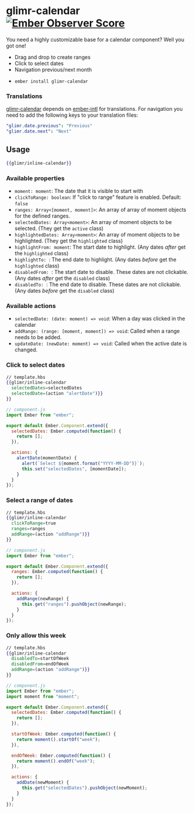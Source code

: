 # glimr-calendar  [![Ember Observer Score](https://emberobserver.com/badges/glimr-calendar.svg)](https://emberobserver.com/addons/glimr-calendar)

You need a highly customizable base for a calendar component? Well you got one!

- Drag and drop to create ranges
- Click to select dates
- Navigation previous/next month


* `ember install glimr-calendar`

### Translations

[glimr-calendar](https://glimr.com/KatalysatorAB/glimr-calendar) depends on [ember-intl](https://github.com/jasonmit/ember-intl) for translations. For navigation you need to add the following keys to your translation files:

```yaml
"glimr.date.previous": "Previous"
"glimr.date.next": "Next"
```

## Usage

```hbs
{{glimr/inline-calendar}}  
```

### Available properties

- `moment: moment`: The date that it is visible to start with
- `clickToRange: boolean`: If "click to range" feature is enabled. Default: `false`
- `ranges: Array<[moment, moment]>`: An array of array of moment objects for the defined ranges.
- `selectedDates: Array<moment>`: An array of moment objects to be selected. (They get the `active` class)
- `highlightedDates: Array<moment>`: An array of moment objects to be highlighted. (They get the `highlighted` class)
- `highlightFrom: moment`: The start date to highlight. (Any dates _after_ get the `highlighted` class)
- `highlightTo: `: The end date to highlight. (Any dates _before_ get the `highlighted` class)
- `disabledFrom: `: The start date to disable. These dates are not clickable. (Any dates _after_ get the `disabled` class)
- `disabledTo: `: The end date to disable. These dates are not clickable. (Any dates _before_ get the `disabled` class)

### Available actions

- `selectedDate: (date: moment) => void`: When a day was clicked in the calendar
- `addRange: (range: [moment, moment]) => void`: Called when a range needs to be added.
- `updateDate: (newDate: moment) => void`: Called when the active date is changed.

### Click to select dates

```hbs
// template.hbs
{{glimr/inline-calendar
  selectedDates=selectedDates
  selectedDate=(action "alertDate")}}
}}
```

```js
// component.js
import Ember from "ember";

export default Ember.Component.extend({
  selectedDates: Ember.computed(function() {
    return [];
  }),

  actions: {
    alertDate(momentDate) {
      alert(`Select ${moment.format("YYYY-MM-DD")}`);
      this.set("selectedDates", [momentDate]);
    }
  }
});
```

### Select a range of dates

```hbs
// template.hbs
{{glimr/inline-calendar
  clickToRange=true
  ranges=ranges
  addRange=(action "addRange")}}
}}
```

```js
// component.js
import Ember from "ember";

export default Ember.Component.extend({
  ranges: Ember.computed(function() {
    return [];
  }),

  actions: {
    addRange(newRange) {
      this.get("ranges").pushObject(newRange);
    }
  }
});
```

### Only allow this week

```hbs
// template.hbs
{{glimr/inline-calendar
  disabledTo=startOfWeek
  disabledFrom=endOfWeek
  addRange=(action "addRange")}}
}}
```

```js
// component.js
import Ember from "ember";
import moment from "moment";

export default Ember.Component.extend({
  selectedDates: Ember.computed(function() {
    return [];
  }),

  startOfWeek: Ember.computed(function() {
    return moment().startOf("week");
  }),

  endOfWeek: Ember.computed(function() {
    return moment().endOf("week");
  }),

  actions: {
    addDate(newMoment) {
      this.get("selectedDates").pushObject(newMoment);
    }
  }
});
```
